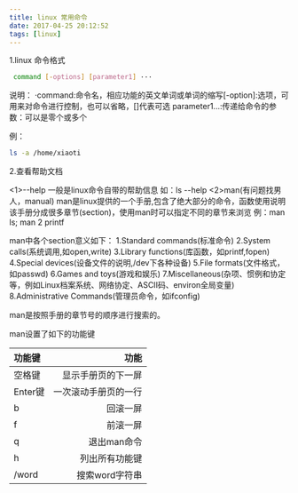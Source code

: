 ```yaml
---
title: linux 常用命令
date: 2017-04-25 20:12:52
tags: [linux]
---
```


1.linux 命令格式

```bash
 command [-options] [parameter1] ···
```

说明：
·command:命令名，相应功能的英文单词或单词的缩写[-option]:选项，可用来对命令进行控制，也可以省略，[]代表可选 parameter1...:传递给命令的参数：可以是零个或多个

例：

```bash
ls -a /home/xiaoti
```

2.查看帮助文档

 <1>--help
一般是linux命令自带的帮助信息
如：ls --help
 <2>man(有问题找男人，manual) 
man是linux提供的一个手册,包含了绝大部分的命令，函数使用说明
该手册分成很多章节(section)，使用man时可以指定不同的章节来浏览
例：man ls; man 2 printf

man中各个section意义如下：
1.Standard commands(标准命令)
2.System calls(系统调用,如open,write)
3.Library functions(库函数，如printf,fopen)
4.Special devices(设备文件的说明,/dev下各种设备)
5.File formats(文件格式，如passwd)
6.Games and toys(游戏和娱乐) 
7.Miscellaneous(杂项、惯例和协定等，例如Linux档案系统、网络协定、ASCII码、environ全局变量)
8.Administrative Commands(管理员命令，如ifconfig)

man是按照手册的章节号的顺序进行搜索的。 

man设置了如下的功能键

| 功能键      |    功能 |
| :-------- | --------:|
| 空格键  | 显示手册页的下一屏 |
| Enter键     |   一次滚动手册页的一行 |
| b      |    回滚一屏 |
| f      |    前滚一屏 |
| q      |    退出man命令 |
| h      |    列出所有功能键 |
| /word      |    搜索word字符串 |